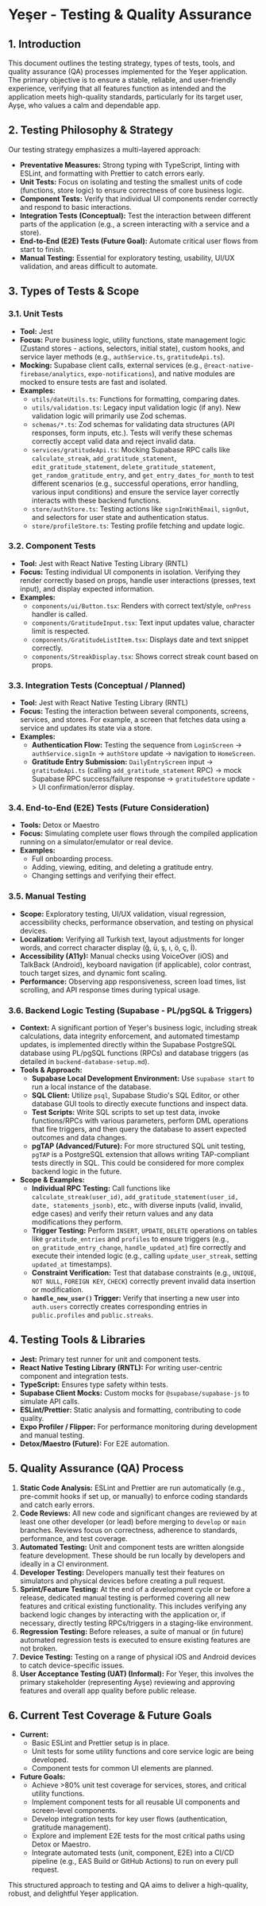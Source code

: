 # Yeşer - Testing & Quality Assurance

## 1. Introduction

This document outlines the testing strategy, types of tests, tools, and quality assurance (QA) processes implemented for the Yeşer application. The primary objective is to ensure a stable, reliable, and user-friendly experience, verifying that all features function as intended and the application meets high-quality standards, particularly for its target user, Ayşe, who values a calm and dependable app.

## 2. Testing Philosophy & Strategy

Our testing strategy emphasizes a multi-layered approach:
*   **Preventative Measures:** Strong typing with TypeScript, linting with ESLint, and formatting with Prettier to catch errors early.
*   **Unit Tests:** Focus on isolating and testing the smallest units of code (functions, store logic) to ensure correctness of core business logic.
*   **Component Tests:** Verify that individual UI components render correctly and respond to basic interactions.
*   **Integration Tests (Conceptual):** Test the interaction between different parts of the application (e.g., a screen interacting with a service and a store).
*   **End-to-End (E2E) Tests (Future Goal):** Automate critical user flows from start to finish.
*   **Manual Testing:** Essential for exploratory testing, usability, UI/UX validation, and areas difficult to automate.

## 3. Types of Tests & Scope

### 3.1. Unit Tests
*   **Tool:** Jest
*   **Focus:** Pure business logic, utility functions, state management logic (Zustand stores - actions, selectors, initial state), custom hooks, and service layer methods (e.g., `authService.ts`, `gratitudeApi.ts`).
*   **Mocking:** Supabase client calls, external services (e.g., `@react-native-firebase/analytics`, `expo-notifications`), and native modules are mocked to ensure tests are fast and isolated.
*   **Examples:**
    *   `utils/dateUtils.ts`: Functions for formatting, comparing dates.
    *   `utils/validation.ts`: Legacy input validation logic (if any). New validation logic will primarily use Zod schemas.
    *   `schemas/*.ts`: Zod schemas for validating data structures (API responses, form inputs, etc.). Tests will verify these schemas correctly accept valid data and reject invalid data.
    *   `services/gratitudeApi.ts`: Mocking Supabase RPC calls like `calculate_streak`, `add_gratitude_statement`, `edit_gratitude_statement`, `delete_gratitude_statement`, `get_random_gratitude_entry`, and `get_entry_dates_for_month` to test different scenarios (e.g., successful operations, error handling, various input conditions) and ensure the service layer correctly interacts with these backend functions.
    *   `store/authStore.ts`: Testing actions like `signInWithEmail`, `signOut`, and selectors for user state and authentication status.
    *   `store/profileStore.ts`: Testing profile fetching and update logic.

### 3.2. Component Tests
*   **Tool:** Jest with React Native Testing Library (RNTL)
*   **Focus:** Testing individual UI components in isolation. Verifying they render correctly based on props, handle user interactions (presses, text input), and display expected information.
*   **Examples:**
    *   `components/ui/Button.tsx`: Renders with correct text/style, `onPress` handler is called.
    *   `components/GratitudeInput.tsx`: Text input updates value, character limit is respected.
    *   `components/GratitudeListItem.tsx`: Displays date and text snippet correctly.
    *   `components/StreakDisplay.tsx`: Shows correct streak count based on props.

### 3.3. Integration Tests (Conceptual / Planned)
*   **Tool:** Jest with React Native Testing Library (RNTL)
*   **Focus:** Testing the interaction between several components, screens, services, and stores. For example, a screen that fetches data using a service and updates its state via a store.
*   **Examples:**
    *   **Authentication Flow:** Testing the sequence from `LoginScreen` -> `authService.signIn` -> `authStore` update -> navigation to `HomeScreen`.
    *   **Gratitude Entry Submission:** `DailyEntryScreen` input -> `gratitudeApi.ts` (calling `add_gratitude_statement` RPC) -> mock Supabase RPC success/failure response -> `gratitudeStore` update -> UI confirmation/error display.

### 3.4. End-to-End (E2E) Tests (Future Consideration)
*   **Tools:** Detox or Maestro
*   **Focus:** Simulating complete user flows through the compiled application running on a simulator/emulator or real device.
*   **Examples:**
    *   Full onboarding process.
    *   Adding, viewing, editing, and deleting a gratitude entry.
    *   Changing settings and verifying their effect.

### 3.5. Manual Testing
*   **Scope:** Exploratory testing, UI/UX validation, visual regression, accessibility checks, performance observation, and testing on physical devices.
*   **Localization:** Verifying all Turkish text, layout adjustments for longer words, and correct character display (ğ, ü, ş, ı, ö, ç, İ).
*   **Accessibility (A11y):** Manual checks using VoiceOver (iOS) and TalkBack (Android), keyboard navigation (if applicable), color contrast, touch target sizes, and dynamic font scaling.
*   **Performance:** Observing app responsiveness, screen load times, list scrolling, and API response times during typical usage.

### 3.6. Backend Logic Testing (Supabase - PL/pgSQL & Triggers)
*   **Context:** A significant portion of Yeşer's business logic, including streak calculations, data integrity enforcement, and automated timestamp updates, is implemented directly within the Supabase PostgreSQL database using PL/pgSQL functions (RPCs) and database triggers (as detailed in `backend-database-setup.md`).
*   **Tools & Approach:**
    *   **Supabase Local Development Environment:** Use `supabase start` to run a local instance of the database.
    *   **SQL Client:** Utilize `psql`, Supabase Studio's SQL Editor, or other database GUI tools to directly execute functions and inspect data.
    *   **Test Scripts:** Write SQL scripts to set up test data, invoke functions/RPCs with various parameters, perform DML operations that fire triggers, and then query the database to assert expected outcomes and data changes.
    *   **pgTAP (Advanced/Future):** For more structured SQL unit testing, `pgTAP` is a PostgreSQL extension that allows writing TAP-compliant tests directly in SQL. This could be considered for more complex backend logic in the future.
*   **Scope & Examples:**
    *   **Individual RPC Testing:** Call functions like `calculate_streak(user_id)`, `add_gratitude_statement(user_id, date, statements_jsonb)`, etc., with diverse inputs (valid, invalid, edge cases) and verify their return values and any data modifications they perform.
    *   **Trigger Testing:** Perform `INSERT`, `UPDATE`, `DELETE` operations on tables like `gratitude_entries` and `profiles` to ensure triggers (e.g., `on_gratitude_entry_change`, `handle_updated_at`) fire correctly and execute their intended logic (e.g., calling `update_user_streak`, setting `updated_at` timestamps).
    *   **Constraint Verification:** Test that database constraints (e.g., `UNIQUE`, `NOT NULL`, `FOREIGN KEY`, `CHECK`) correctly prevent invalid data insertion or modification.
    *   **`handle_new_user()` Trigger:** Verify that inserting a new user into `auth.users` correctly creates corresponding entries in `public.profiles` and `public.streaks`.

## 4. Testing Tools & Libraries

*   **Jest:** Primary test runner for unit and component tests.
*   **React Native Testing Library (RNTL):** For writing user-centric component and integration tests.
*   **TypeScript:** Ensures type safety within tests.
*   **Supabase Client Mocks:** Custom mocks for `@supabase/supabase-js` to simulate API calls.
*   **ESLint/Prettier:** Static analysis and formatting, contributing to code quality.
*   **Expo Profiler / Flipper:** For performance monitoring during development and manual testing.
*   **Detox/Maestro (Future):** For E2E automation.

## 5. Quality Assurance (QA) Process

1.  **Static Code Analysis:** ESLint and Prettier are run automatically (e.g., pre-commit hooks if set up, or manually) to enforce coding standards and catch early errors.
2.  **Code Reviews:** All new code and significant changes are reviewed by at least one other developer (or lead) before merging to `develop` or `main` branches. Reviews focus on correctness, adherence to standards, performance, and test coverage.
3.  **Automated Testing:** Unit and component tests are written alongside feature development. These should be run locally by developers and ideally in a CI environment.
4.  **Developer Testing:** Developers manually test their features on simulators and physical devices before creating a pull request.
5.  **Sprint/Feature Testing:** At the end of a development cycle or before a release, dedicated manual testing is performed covering all new features and critical existing functionality. This includes verifying any backend logic changes by interacting with the application or, if necessary, directly testing RPCs/triggers in a staging-like environment.
6.  **Regression Testing:** Before releases, a suite of manual or (in future) automated regression tests is executed to ensure existing features are not broken.
7.  **Device Testing:** Testing on a range of physical iOS and Android devices to catch device-specific issues.
8.  **User Acceptance Testing (UAT) (Informal):** For Yeşer, this involves the primary stakeholder (representing Ayşe) reviewing and approving features and overall app quality before public release.

## 6. Current Test Coverage & Future Goals

*   **Current:**
    *   Basic ESLint and Prettier setup is in place.
    *   Unit tests for some utility functions and core service logic are being developed.
    *   Component tests for common UI elements are planned.
*   **Future Goals:**
    *   Achieve >80% unit test coverage for services, stores, and critical utility functions.
    *   Implement component tests for all reusable UI components and screen-level components.
    *   Develop integration tests for key user flows (authentication, gratitude management).
    *   Explore and implement E2E tests for the most critical paths using Detox or Maestro.
    *   Integrate automated tests (unit, component, E2E) into a CI/CD pipeline (e.g., EAS Build or GitHub Actions) to run on every pull request.

This structured approach to testing and QA aims to deliver a high-quality, robust, and delightful Yeşer application.
